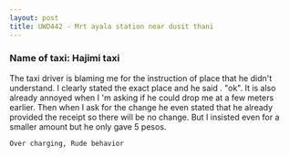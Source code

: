 ```yaml
---
layout: post
title: UWD442 - Mrt ayala station near dusit thani
---
```


### Name of taxi: Hajimi taxi

The taxi driver is blaming me for the instruction of place that he didn't understand. I clearly stated the exact place and he said . "ok". It is also already annoyed when I 'm asking if he could drop me at a few meters earlier. Then when I ask for the change he even stated that he already provided the receipt so there will be no change. But I insisted even for a smaller amount but he only gave 5 pesos.

```Over charging, Rude behavior```
